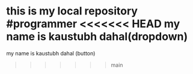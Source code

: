 this is my local repository
<br>
#programmer 
<<<<<<< HEAD
<h>my name is kaustubh dahal(dropdown) </h>
=======
<h>my name is kaustubh dahal (button)</h>
>>>>>>> main
